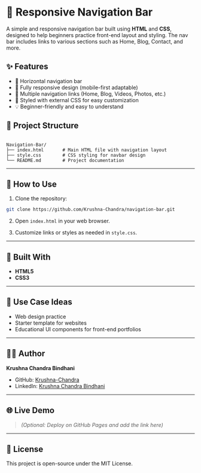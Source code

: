# 📌 Responsive Navigation Bar

A simple and responsive navigation bar built using **HTML** and **CSS**, designed to help beginners practice front-end layout and styling. The nav bar includes links to various sections such as Home, Blog, Contact, and more.


## ✨ Features

- 📁 Horizontal navigation bar
- 📱 Fully responsive design (mobile-first adaptable)
- 🔗 Multiple navigation links (Home, Blog, Videos, Photos, etc.)
- 🎨 Styled with external CSS for easy customization
- 💡 Beginner-friendly and easy to understand


## 📁 Project Structure

```

Navigation-Bar/
├── index.html       # Main HTML file with navigation layout
├── style.css        # CSS styling for navbar design
└── README.md        # Project documentation

```

---

## 🚀 How to Use

1. Clone the repository:

```bash
git clone https://github.com/Krushna-Chandra/navigation-bar.git
```

2. Open `index.html` in your web browser.

3. Customize links or styles as needed in `style.css`.

---

## 🧰 Built With

* **HTML5**
* **CSS3**

---

## 📌 Use Case Ideas

* Web design practice
* Starter template for websites
* Educational UI components for front-end portfolios

---

## 👨‍💻 Author

**Krushna Chandra Bindhani**

* GitHub: [Krushna-Chandra](https://github.com/Krushna-Chandra)
* LinkedIn: [Krushna Chandra Bindhani](https://www.linkedin.com/in/krushna-chandra-bindhani-1b1342275)

---

## 🌐 Live Demo

> *(Optional: Deploy on GitHub Pages and add the link here)*

---

## 📄 License

This project is open-source under the MIT License.

